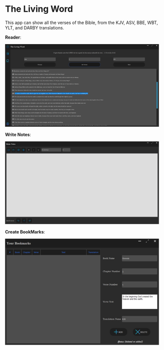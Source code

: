 # The Living Word

This app can show all the verses of the Bible, from the KJV, ASV, BBE, WBT, YLT, and DARBY translations.


**Reader**:

![Screenshot](https://raw.githubusercontent.com/Christo77793/The-Living-Word/master/Screenshots/Bible%20Design%20-%20Screenshot%20(3).png)


**Write Notes**:

![Screenshot](https://raw.githubusercontent.com/Christo77793/The-Living-Word/master/Screenshots/Notes%20-%20Screenshot%20(1).png)


**Create BookMarks**:

![Screenshot](https://raw.githubusercontent.com/Christo77793/The-Living-Word/master/Screenshots/Bookmarks%20-%20Screenshot%20(1).png)
